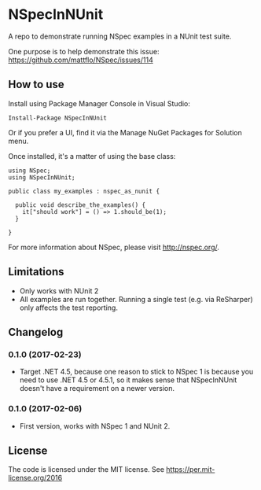# NSpecInNUnit

A repo to demonstrate running NSpec examples in a NUnit test suite.

One purpose is to help demonstrate this issue: https://github.com/mattflo/NSpec/issues/114

## How to use

Install using Package Manager Console in Visual Studio:

    Install-Package NSpecInNUnit

Or if you prefer a UI, find it via the Manage NuGet Packages for Solution menu.

Once installed, it's a matter of using the base class:

    using NSpec;
    using NSpecInNUnit;

    public class my_examples : nspec_as_nunit {

      public void describe_the_examples() {
        it["should work"] = () => 1.should_be(1);
      }

    }

For more information about NSpec, please visit http://nspec.org/.

## Limitations

* Only works with NUnit 2
* All examples are run together. Running a single test (e.g. via ReSharper) only affects
  the test reporting.

## Changelog


### 0.1.0 (2017-02-23)

* Target .NET 4.5, because one reason to stick to NSpec 1 is because you need to
  use .NET 4.5 or 4.5.1, so it makes sense that NSpecInNUnit doesn't have a
  requirement on a newer version.

### 0.1.0 (2017-02-06)

* First version, works with NSpec 1 and NUnit 2.

## License

The code is licensed under the MIT license. See https://per.mit-license.org/2016
